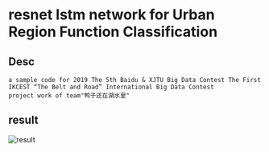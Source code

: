 # resnet lstm network for Urban Region Function Classification

## Desc

    a sample code for 2019 The 5th Baidu & XJTU Big Data Contest The First IKCEST “The Belt and Road” International Big Data Contest
    project work of team"鸭子还在湖水里"
    
## result
  
![result](https://github.com/talebolano/resnet_lstm_Urban_Region_Function_Classification/tree/master/image/test.jpg)
